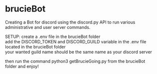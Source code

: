 # brucieBot
Creating a Bot for discord using the discord.py API  to run various administrative and user server commands.

SETUP:    create a .env file in the brucieBot folder  
          add the DISCORD_TOKEN and DISCORD_GUILD variable in the .env file located in the brucieBot folder  
          your wanted guild name should be the same name as your discord server  
  
then run the command python3 getBrucieGoing.py from the brucieBot folder and enjoy!
